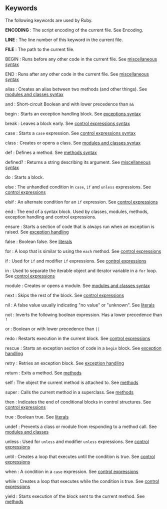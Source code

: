 ## Keywords

The following keywords are used by Ruby.

**ENCODING**
: The script encoding of the current file. See Encoding.

**LINE**
: The line number of this keyword in the current file.

**FILE**
: The path to the current file.

BEGIN
: Runs before any other code in the current file. See [miscellaneous
  syntax](rdoc-ref:syntax/miscellaneous.rdoc)

END
: Runs after any other code in the current file. See [miscellaneous
  syntax](rdoc-ref:syntax/miscellaneous.rdoc)

alias
: Creates an alias between two methods (and other things). See [modules
  and classes syntax](rdoc-ref:syntax/modules_and_classes.rdoc)

and
: Short-circuit Boolean and with lower precedence than `&&`

begin
: Starts an exception handling block. See [exceptions
  syntax](rdoc-ref:syntax/exceptions.rdoc)

break
: Leaves a block early. See [control expressions
  syntax](rdoc-ref:syntax/control_expressions.rdoc)

case
: Starts a `case` expression. See [control expressions
  syntax](rdoc-ref:syntax/control_expressions.rdoc)

class
: Creates or opens a class. See [modules and classes
  syntax](rdoc-ref:syntax/modules_and_classes.rdoc)

def
: Defines a method. See [methods syntax](rdoc-ref:syntax/methods.rdoc)

defined?
: Returns a string describing its argument. See [miscellaneous
  syntax](rdoc-ref:syntax/miscellaneous.rdoc)

do
: Starts a block.

else
: The unhandled condition in `case`, `if` and `unless` expressions. See
  [control expressions](rdoc-ref:syntax/control_expressions.rdoc)

elsif
: An alternate condition for an `if` expression. See [control
  expressions](rdoc-ref:syntax/control_expressions.rdoc)

end
: The end of a syntax block. Used by classes, modules, methods,
  exception handling and control expressions.

ensure
: Starts a section of code that is always run when an exception is
  raised. See [exception handling](rdoc-ref:syntax/exceptions.rdoc)

false
: Boolean false. See [literals](rdoc-ref:syntax/literals.rdoc)

for
: A loop that is similar to using the `each` method. See [control
  expressions](rdoc-ref:syntax/control_expressions.rdoc)

if
: Used for `if` and modifier `if` expressions. See [control
  expressions](rdoc-ref:syntax/control_expressions.rdoc)

in
: Used to separate the iterable object and iterator variable in a `for`
  loop. See [control
  expressions](rdoc-ref:syntax/control_expressions.rdoc)

module
: Creates or opens a module. See [modules and classes
  syntax](rdoc-ref:syntax/modules_and_classes.rdoc)

next
: Skips the rest of the block. See [control
  expressions](rdoc-ref:syntax/control_expressions.rdoc)

nil
: A false value usually indicating "no value" or "unknown". See
  [literals](rdoc-ref:syntax/literals.rdoc)

not
: Inverts the following boolean expression. Has a lower precedence than
  `!`

or
: Boolean or with lower precedence than `||`

redo
: Restarts execution in the current block. See [control
  expressions](rdoc-ref:syntax/control_expressions.rdoc)

rescue
: Starts an exception section of code in a `begin` block. See [exception
  handling](rdoc-ref:syntax/exceptions.rdoc)

retry
: Retries an exception block. See [exception
  handling](rdoc-ref:syntax/exceptions.rdoc)

return
: Exits a method. See [methods](rdoc-ref:syntax/methods.rdoc)

self
: The object the current method is attached to. See
  [methods](rdoc-ref:syntax/methods.rdoc)

super
: Calls the current method in a superclass. See
  [methods](rdoc-ref:syntax/methods.rdoc)

then
: Indicates the end of conditional blocks in control structures. See
  [control expressions](rdoc-ref:syntax/control_expressions.rdoc)

true
: Boolean true. See [literals](rdoc-ref:syntax/literals.rdoc)

undef
: Prevents a class or module from responding to a method call. See
  [modules and classes](rdoc-ref:syntax/modules_and_classes.rdoc)

unless
: Used for `unless` and modifier `unless` expressions. See [control
  expressions](rdoc-ref:syntax/control_expressions.rdoc)

until
: Creates a loop that executes until the condition is true. See [control
  expressions](rdoc-ref:syntax/control_expressions.rdoc)

when
: A condition in a `case` expression. See [control
  expressions](rdoc-ref:syntax/control_expressions.rdoc)

while
: Creates a loop that executes while the condition is true. See [control
  expressions](rdoc-ref:syntax/control_expressions.rdoc)

yield
: Starts execution of the block sent to the current method. See
  [methods](rdoc-ref:syntax/methods.rdoc)

